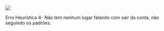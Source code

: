 <img src = "C:\Users\Fatec\Desktop\heuristica\erro-Heuristica\heuristica.png">

Erro Heurística 4- Não tem nenhum lugar falando com sair da conta, não seguindo os padrões.